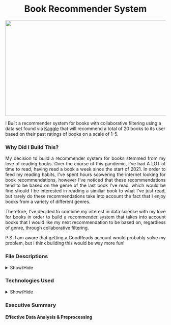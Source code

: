<h1 align='center'>Book Recommender System</h1>

<p align="center">
  <img width="800" height="300" src="https://hips.hearstapps.com/hmg-prod.s3.amazonaws.com/images/old-books-arranged-on-shelf-royalty-free-image-1572384534.jpg">
</p>

I Built a recommender system for books with collaborative filtering using a data set found via <a href="https://www.kaggle.com/alexanderfrosati/goodbooks-10k-updated">Kaggle</a> that will recommend a total of 20 books to its user based on their past ratings of books on a scale of 1-5.

<h3> Why Did I Build This? </h3>
<p align='justify'>
My decision to build a recommender system for books stemmed from my love of reading books. Over the course of this pandemic, I've had A LOT of time to read, having read a book a week since the start of 2021. In order to feed my reading habits, I've spent hours scowering the internet looking for book recommendations, however I've noticed that these recommendations tend to be based on the genre of the last book I've read, which would be fine should I be interested in reading a similiar book to what I've just read, but rarely do these recommendations take into account the fact that I enjoy books from a variety of different genres.
</p>
</n>
<p align='justify'>
Therefore, I've decided to combine my interest in data science with my love for books in order to build a recommender system that takes into account books that I would like my next recommendation to be based on, regardless of genre, through collaborative filtering.
</p>
</n>
<p align='justify'>
 P.S. I am aware that getting a GoodReads account would probably solve my problem, but I think building this would be way more fun!
</p>

<h3> File Descriptions </h3>
<details>
  <summary>Show/Hide</summary>
<ol>
  <li><a href="https://github.com/supergrace99/BookRecommenderSystem/tree/main/Data"><b>Data</b></a>: Folder contains all datasets created or required for recommender system to work</li>
  <ul>
    <li><b>ratings.csv.zip</b>: Contains ratings of 53434 different users on a variety of diiferent books</li>
    <li><b>books.csv</b>: Has metadata for each book (goodreads IDs, authors, title, average rating, etc.)</li>
    <li><b>DataSet.csv.zip</b>:The final dataset used for model selection, parameter tuning and for the recommender system itself </li>
    <li><b>book_list.csv</b>: Dataset required for the recommender system itself</li>
  </ul>
<li><a href="https://github.com/supergrace99/BookRecommenderSystem/blob/main/Data%20Extraction.ipynb"><b>Data Extraction.ipynb</b></a>: Documents the data extraction process, whereby the books.csv dataset and ratings.csv dataset were combined to work with</li>
<li><a href="https://github.com/supergrace99/BookRecommenderSystem/blob/main/Data%20Cleaning.ipynb"><b>Data Cleaning.ipynb</b></a>: Contains jupyter notebook documenting the data cleaning process, primarily removing certain pieces of data to avoid memory errors</li>
<li><a href="https://github.com/supergrace99/BookRecommenderSystem/blob/main/Model%20Selection.ipynb"><b>Model Selection.ipynb</b></a>: Models considered for the recommendation system </li>
<li><a href="https://github.com/supergrace99/BookRecommenderSystem/blob/main/Parameter%20Tuning.ipynb"><b>Parameter Tuning.ipynb</b></a>: Documents the manual paramter tuning conducted for model improvement</li>
<li><a href="https://github.com/supergrace99/BookRecommenderSystem/blob/main/Recommender.py"><b>Recommender.py</b></a>: Contains all functions required for user to use the final recommender system</li>
<li><a href="https://github.com/supergrace99/BookRecommenderSystem/blob/main/Interface.ipynb"><b>Interface.ipynb</b></a>: The final recommender system for users</li>
</ol>
</details>
</n>
<h3>Technologies Used</h3>
<details>
  <summary>Show/Hide</summary>
  <ul>
    <li><b>Pandas</b>: software library written for the Python programming language for data manipulation and analysis</li>
    <li><b>Matplotlib</b>: a plotting library for the Python programming language and its numerical mathematics extension NumPy</li>
    <li><b>Seaborn</b>: data visualization library based on matplotlib</li>
    <li><b>Surprise</b>: a Python <b>scikit</b> for building and testing recommender systems</li>
  </ul>
</details>
</n>
<h3>Executive Summary</h3>
<h4>Effective Data Analysis & Preprocessing</h4>


 


